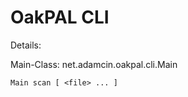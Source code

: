 OakPAL CLI
==========

Details:

Main-Class: net.adamcin.oakpal.cli.Main

`Main scan [ <file> ... ]`
